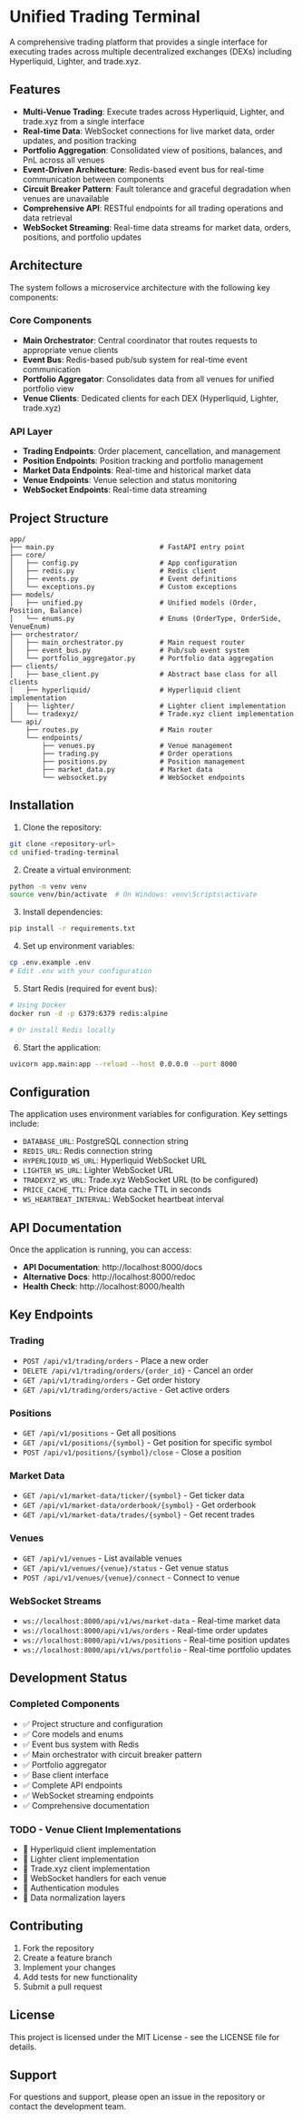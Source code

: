 # Unified Trading Terminal

A comprehensive trading platform that provides a single interface for executing trades across multiple decentralized exchanges (DEXs) including Hyperliquid, Lighter, and trade.xyz.

## Features

- **Multi-Venue Trading**: Execute trades across Hyperliquid, Lighter, and trade.xyz from a single interface
- **Real-time Data**: WebSocket connections for live market data, order updates, and position tracking
- **Portfolio Aggregation**: Consolidated view of positions, balances, and PnL across all venues
- **Event-Driven Architecture**: Redis-based event bus for real-time communication between components
- **Circuit Breaker Pattern**: Fault tolerance and graceful degradation when venues are unavailable
- **Comprehensive API**: RESTful endpoints for all trading operations and data retrieval
- **WebSocket Streaming**: Real-time data streams for market data, orders, positions, and portfolio updates

## Architecture

The system follows a microservice architecture with the following key components:

### Core Components

- **Main Orchestrator**: Central coordinator that routes requests to appropriate venue clients
- **Event Bus**: Redis-based pub/sub system for real-time event communication
- **Portfolio Aggregator**: Consolidates data from all venues for unified portfolio view
- **Venue Clients**: Dedicated clients for each DEX (Hyperliquid, Lighter, trade.xyz)

### API Layer

- **Trading Endpoints**: Order placement, cancellation, and management
- **Position Endpoints**: Position tracking and portfolio management
- **Market Data Endpoints**: Real-time and historical market data
- **Venue Endpoints**: Venue selection and status monitoring
- **WebSocket Endpoints**: Real-time data streaming

## Project Structure

```
app/
├── main.py                          # FastAPI entry point
├── core/
│   ├── config.py                    # App configuration
│   ├── redis.py                     # Redis client
│   ├── events.py                    # Event definitions
│   └── exceptions.py                # Custom exceptions
├── models/
│   ├── unified.py                   # Unified models (Order, Position, Balance)
│   └── enums.py                     # Enums (OrderType, OrderSide, VenueEnum)
├── orchestrator/
│   ├── main_orchestrator.py         # Main request router
│   ├── event_bus.py                 # Pub/sub event system
│   └── portfolio_aggregator.py      # Portfolio data aggregation
├── clients/
│   ├── base_client.py               # Abstract base class for all clients
│   ├── hyperliquid/                 # Hyperliquid client implementation
│   ├── lighter/                     # Lighter client implementation
│   └── tradexyz/                    # Trade.xyz client implementation
└── api/
    ├── routes.py                    # Main router
    └── endpoints/
        ├── venues.py                # Venue management
        ├── trading.py               # Order operations
        ├── positions.py             # Position management
        ├── market_data.py           # Market data
        └── websocket.py             # WebSocket endpoints
```

## Installation

1. Clone the repository:
```bash
git clone <repository-url>
cd unified-trading-terminal
```

2. Create a virtual environment:
```bash
python -m venv venv
source venv/bin/activate  # On Windows: venv\Scripts\activate
```

3. Install dependencies:
```bash
pip install -r requirements.txt
```

4. Set up environment variables:
```bash
cp .env.example .env
# Edit .env with your configuration
```

5. Start Redis (required for event bus):
```bash
# Using Docker
docker run -d -p 6379:6379 redis:alpine

# Or install Redis locally
```

6. Start the application:
```bash
uvicorn app.main:app --reload --host 0.0.0.0 --port 8000
```

## Configuration

The application uses environment variables for configuration. Key settings include:

- `DATABASE_URL`: PostgreSQL connection string
- `REDIS_URL`: Redis connection string
- `HYPERLIQUID_WS_URL`: Hyperliquid WebSocket URL
- `LIGHTER_WS_URL`: Lighter WebSocket URL
- `TRADEXYZ_WS_URL`: Trade.xyz WebSocket URL (to be configured)
- `PRICE_CACHE_TTL`: Price data cache TTL in seconds
- `WS_HEARTBEAT_INTERVAL`: WebSocket heartbeat interval

## API Documentation

Once the application is running, you can access:

- **API Documentation**: http://localhost:8000/docs
- **Alternative Docs**: http://localhost:8000/redoc
- **Health Check**: http://localhost:8000/health

## Key Endpoints

### Trading
- `POST /api/v1/trading/orders` - Place a new order
- `DELETE /api/v1/trading/orders/{order_id}` - Cancel an order
- `GET /api/v1/trading/orders` - Get order history
- `GET /api/v1/trading/orders/active` - Get active orders

### Positions
- `GET /api/v1/positions` - Get all positions
- `GET /api/v1/positions/{symbol}` - Get position for specific symbol
- `POST /api/v1/positions/{symbol}/close` - Close a position

### Market Data
- `GET /api/v1/market-data/ticker/{symbol}` - Get ticker data
- `GET /api/v1/market-data/orderbook/{symbol}` - Get orderbook
- `GET /api/v1/market-data/trades/{symbol}` - Get recent trades

### Venues
- `GET /api/v1/venues` - List available venues
- `GET /api/v1/venues/{venue}/status` - Get venue status
- `POST /api/v1/venues/{venue}/connect` - Connect to venue

### WebSocket Streams
- `ws://localhost:8000/api/v1/ws/market-data` - Real-time market data
- `ws://localhost:8000/api/v1/ws/orders` - Real-time order updates
- `ws://localhost:8000/api/v1/ws/positions` - Real-time position updates
- `ws://localhost:8000/api/v1/ws/portfolio` - Real-time portfolio updates

## Development Status

### Completed Components
- ✅ Project structure and configuration
- ✅ Core models and enums
- ✅ Event bus system with Redis
- ✅ Main orchestrator with circuit breaker pattern
- ✅ Portfolio aggregator
- ✅ Base client interface
- ✅ Complete API endpoints
- ✅ WebSocket streaming endpoints
- ✅ Comprehensive documentation

### TODO - Venue Client Implementations
- 🔄 Hyperliquid client implementation
- 🔄 Lighter client implementation  
- 🔄 Trade.xyz client implementation
- 🔄 WebSocket handlers for each venue
- 🔄 Authentication modules
- 🔄 Data normalization layers

## Contributing

1. Fork the repository
2. Create a feature branch
3. Implement your changes
4. Add tests for new functionality
5. Submit a pull request

## License

This project is licensed under the MIT License - see the LICENSE file for details.

## Support

For questions and support, please open an issue in the repository or contact the development team.